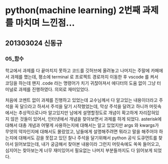 # python(machine learning) 2번째 과제를 마치며 느낀점...

## 201303024 신동규

### 05_함수

학교에서 과제를 다 끝마치지 못하고 코드를 깃허브에 올려놓고 나머지는 주말에 카페에서 
과제를 했는데, 평소에 terminal 로 프로젝트 경로까지 이동한 후 vscode 를 켜서 코딩을 하는데
왠지 .code 라는 명령어가 치기 귀찮아져서 에디터의 도움 없이 그냥 터미널로 과제를 진행하였다. 
의외로 재미있었다. 

처음에 코멘트 없이 과제를 진행하고 있었는데 교수님께서 다 알고있는 내용이더라고 주석을 꼭 달으라고 하셔서
주석을 달기 시작했었는데, 막상 주석을 달려고 하니까 머릿속에서는 추상적으로나마 알고있지만 남에게 설명할정도로
개념이 확고하게 자리잡혀있지 않은 것들이 있어서, 인터넷에서 개념을 찾아보면서 과제를 하게 되었다. 
asterisk에 대해서 대충 개념과 어떻게 사용하는지에 대해서는 알고 있었지만 args 와 kwargs가 무엇의 약자인지에
대해서도 몰랐었고, 남들에게 설명해주려면 뭐라고 말을 해주어야 하는지에 대해서도 감을 못잡고 있던 찰나
주석을 달기위해서 python 공식 도큐먼트를 찾아서 읽어보았는데, 내가 궁금해서 찾아본 내용이라 그런지
머릿속에도 쏙쏙 들어오고, 심지어는 찾아보는게 너무 재미있어서 필요없는 나머지 부분들까지도 다 읽어보게 되었다. 

